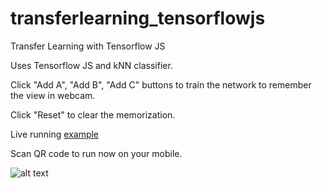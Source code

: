 # transferlearning_tensorflowjs
Transfer Learning with Tensorflow JS

Uses Tensorflow JS and kNN classifier.

Click "Add A", "Add B", "Add C" buttons to train the network to remember the view in webcam.

Click "Reset" to clear the memorization.

Live running [example](https://recall-cam.firebaseapp.com/)

Scan QR code to run now on your mobile.

![alt text](https://github.com/zayyarlin/transferlearning_tensorflowjs/QR.jpg "QR Code")
